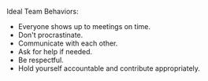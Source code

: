 Ideal Team Behaviors:
- Everyone shows up to meetings on time.
- Don't procrastinate.
- Communicate with each other.
- Ask for help if needed.
- Be respectful.
- Hold yourself accountable and contribute appropriately.
